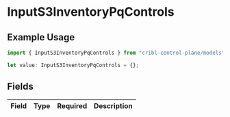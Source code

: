 # InputS3InventoryPqControls

## Example Usage

```typescript
import { InputS3InventoryPqControls } from "cribl-control-plane/models";

let value: InputS3InventoryPqControls = {};
```

## Fields

| Field       | Type        | Required    | Description |
| ----------- | ----------- | ----------- | ----------- |